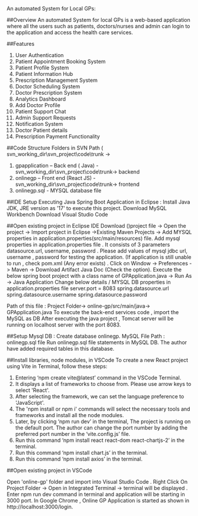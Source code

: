 

An automated System for Local GPs:

##Overview
An automated System for local GPs is a web-based application where all the users such as patients, doctors/nurses and admin can login to the application and access the health care services.

##Features
1. User Authentication 
2. Patient Appointment Booking System
3. Patient Profile System
4. Patient Information Hub
5. Prescription Management System
6. Doctor Scheduling System
7. Doctor Prescription System
8. Analytics Dashboard
9. Add Doctor Profile
10. Patient  Support Chat
11. Admin Support Requests
12. Notification System
13. Doctor Patient details
14. Prescription Payment Functionality

##Code Structure
Folders in SVN Path ( svn_working_dir\svn_project\code\trunk -> 
1. gpapplication –  Back end ( Java) - svn_working_dir\svn_project\code\trunk-> backend
2. onlinegp – Front end (React JS) - svn_working_dir\svn_project\code\trunk-> frontend
3. onlinegp.sql - MYSQL database file

##IDE Setup
Executing Java Spring Boot Application in Eclipse :
Install Java JDK, JRE version as '17' to execute this project.
Download MySQL Workbench
Download Visual Studio Code

##Open existing project in Eclipse IDE
Download ()project  file -> Open the project -> Import project in Eclipse ->Existing  Maven Projects -> Add MYSQL properties in application.properties(src/main/resources)  file.
Add mysql properties  in application.properties file . It consists of 3 parameters datasource.url, username, password . Please add values of mysql jdbc url, username , password for testing the application.
(If application is still unable to run , check pom.xml (Any error exists) . Click on Window -> Preferences -> Maven -> Download Artifact Java Doc (Check the option).
Execute the below spring boot project with a class name of GPApplication.java -> Run As -> Java Application
Change below details / MYSQL DB properties in application.properties file
server.port = 8083
spring.datasource.url
spring.datasource.username
spring.datasource.password

Path of this file : Project Folder-> online-gp/src/main/java-> GPApplication.java
To execute the back-end services code , import the MySQL as DB
 After executing the java project , Tomcat server will be running on localhost server with the port 8083.
 
##Setup Mysql DB :
 Create database onlinegp.
MySQL File Path :
onlinegp.sql file 
Run onlinegp.sql file statements in MySQL DB.
The author have added required tables in this database.

##Install libraries, node modules,  in VSCode
 To create a new React project using Vite in
Terminal, follow these steps:
1. Entering ‘npm create vite@latest’ command in the VSCode Terminal.
2. It displays a list of frameworks to choose from. Please use arrow keys to select 'React'.
3. After selecting the framework, we can set the language preference to 'JavaScript'.
4. The 'npm install or npm i' commands will select the necessary tools and frameworks and
install all the node modules.
5. Later, by clicking ‘npm run dev’ in the terminal, The project is running on the default port.
The author can change the port number by adding the preferred port number in the
‘vite.config.js’ file.
6. Run this command ‘npm install react react-dom react-chartjs-2’ in the terminal.
7. Run this command ‘npm install chart.js’ in the terminal.
8. Run this command ‘npm install axios’ in the terminal.

##Open existing project in VSCode

Open 'online-gp' folder and import into Visual Studio Code . Right Click On Project Folder -> Open in Integrated Terminal -> terminal will be displayed . 
Enter npm run dev command in terminal and application will be starting in 3000 port.
In Google Chrome , Online GP Application is started as shown in http://localhost:3000/login.



